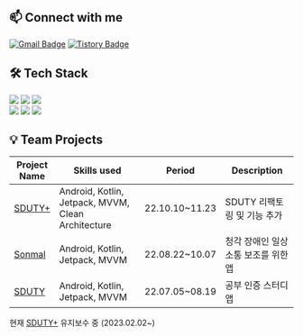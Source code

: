 ## 📫 Connect with me

<div>
  
[![Gmail Badge](https://img.shields.io/badge/-namhee.kim.dev@gmail.com-black?style=flat&logo=Gmail&logoColor=white&link=mailto:namhee.kim.dev@gmail.com)](mailto:namhee.kim.dev@gmail.com)
[![Tistory Badge](https://img.shields.io/badge/TIL-black?style=flat&logo=Tistory&logoColor=white&link=https://nhee-devlog.tistory.com/)](https://nhee-devlog.tistory.com/)

</div>

## 🛠 Tech Stack

<div>
  <img src="https://img.shields.io/badge/Android-black?style=flat&logo=Android&logoColor=white"/>
  <img src="https://img.shields.io/badge/Kotlin-black?style=flat&logo=Kotlin&logoColor=white"/>
  <img src="https://img.shields.io/badge/Java-black?style=flat&logo=Java&logoColor=white"/>
</div>
<div>
  <img src="https://img.shields.io/badge/Git-black?style=flat&logo=Git&logoColor=white"/>
  <img src="https://img.shields.io/badge/GitHub-black?style=flat&logo=GitHub&logoColor=white"/>  
  <img src="https://img.shields.io/badge/Jira Software-black?style=flat&logo=Jira Software&logoColor=white"/>    
</div>

## 💡 Team Projects

| **Project</br>Name** | **Skills used** | **Period** | **Description** |
| -- | -- | -- | -- |
| [SDUTY+](https://github.com/nhee-dev/SdutyPlus) | Android, Kotlin, Jetpack, MVVM, Clean Architecture | 22.10.10~11.23 | SDUTY 리팩토링 및 기능 추가 |
| [Sonmal](https://github.com/SonmalTeam/Sonmal) | Android, Kotlin, Jetpack, MVVM | 22.08.22~10.07 | 청각 장애인 일상 소통 보조를 위한 앱 |
| [SDUTY](https://github.com/SdutyTeam/Sduty) | Android, Kotlin, Jetpack, MVVM | 22.07.05~08.19 | 공부 인증 스터디 앱 |

현재 [SDUTY+](https://github.com/SdutyPlus/SdutyPlus) 유지보수 중 (2023.02.02~)
